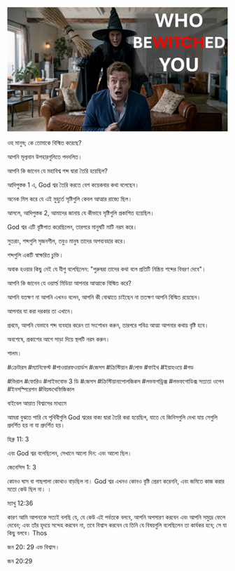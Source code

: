 ![Video cover image](../cover.jpeg "cover-photo")

ওহ মানুষ; কে তোমাকে বিস্মিত করেছে?

আপনি মূল্যবান উপহারগুলিতে পদদলিত।

আপনি কি জানেন যে মহাবিশ্ব শব্দ দ্বারা তৈরি হয়েছিল?

আদিপুস্তক 1 এ, God শ্বর তৈরি করতে বেশ কয়েকবার কথা বলেছেন।

অনেক মিস করে যে এই মুহুর্তে সৃষ্টিগুলি কেবল আত্মার রাজ্যে ছিল।

আসলে, আদিপুস্তক 2, আমাদের জানায় যে কীভাবে সৃষ্টিগুলি প্রকাশিত হয়েছিল।

God শ্বর এটি বৃষ্টিপাত করেছিলেন, তারপরে মানুষটি মাটি নরম করে।

সুতরাং, শব্দগুলি সৃজনশীল, তবুও মানুষ তাদের অপব্যবহার করে।

শব্দগুলি একটি স্বাক্ষরিত চুক্তি।

অবাক হওয়ার কিছু নেই যে যীশু বলেছিলেন: "পুরুষরা তাদের কথা বলে প্রতিটি নিষ্ক্রিয় শব্দের বিবরণ দেবে"।

আপনি কি জানেন যে ওয়ার্ল্ড মিডিয়া আপনার আত্মাকে বিস্মিত করে?

আপনি যতক্ষণ না আপনি এখনও বলেন, আপনি কী বোঝাতে চাইছেন না ততক্ষণ আপনি বিস্মিত রয়েছেন।

আপনার যা করা দরকার তা এখানে।

প্রথমে, আপনি যেভাবে শব্দ ব্যবহার করেন তা সংশোধন করুন, তারপরে পবিত্র আত্মা আপনার কথায় বৃষ্টি হবে।

অবশেষে, প্রকাশের আগে সাড়া দিয়ে স্থলটি নরম করুন।

শালম।

#ক্রেটারস #ম্যানিফেস্ট #পাওয়ারফওয়ার্ডস #জেসস #ক্রিস্টিয়ান #লোভ #ফাইথ #ইয়াহওয়ে #গড

#ভিরাল #ফোরিও #লাইভবোভ 3 ডি #জেসস #ক্রিস্টিয়ানাপোলজিকস #লভফগড্রিক্স #লভফগোডিক্স সত্যতা ওপেন #ইনসস্পিরেশন #বিয়ন্ডথেফিজিকাল

বাইবেল আয়াত বিশ্বাসের মাধ্যমে

আমরা বুঝতে পারি যে পৃথিবীগুলি God শ্বরের বাক্য দ্বারা তৈরি করা হয়েছিল, যাতে যে জিনিসগুলি দেখা যায় সেগুলি প্রদর্শিত হয় না যা প্রদর্শিত হয়।

হিব্রু 11: 3

এবং God শ্বর বলেছিলেন, সেখানে আলো দিন: এবং আলো ছিল।

জেনেসিস 1: 3

কোনও ঘাস বা গাছপালা কোথাও বাড়ছিল না। God শ্বর এখনও কোনও বৃষ্টি প্রেরণ করেননি, এবং জমিতে কাজ করার মতো কেউ ছিল না। ।

ম্যাথু 12:36

কারণ আমি আপনাকে সত্যই বলছি যে, যে কেউ এই পর্বতকে বলবে, আপনি অপসারণ করবেন এবং আপনি সমুদ্রে ফেলে দেবেন; এবং তাঁর হৃদয়ে সন্দেহ করবেন না, তবে বিশ্বাস করবেন যে তিনি যে বিষয়গুলি বলেছিলেন তা কার্যকর হবে; সে যা কিছু বলবে। Thos

জন 20: 29 এভ বিশ্বাস।

জন 20:29